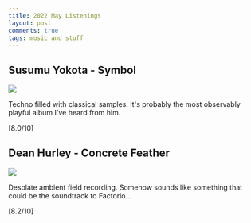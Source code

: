 ```yaml
---
title: 2022 May Listenings
layout: post
comments: true
tags: music and stuff
---
```


## Susumu Yokota - Symbol

  ![](https://f4.bcbits.com/img/a1699237270_16.jpg)

  Techno filled with classical samples. It's probably the most observably playful album I've heard from him.

  [8.0/10]

## Dean Hurley - Concrete Feather

  ![](https://f4.bcbits.com/img/a1160724861_16.jpg)

  Desolate ambient field recording. Somehow sounds like something that could be the soundtrack to Factorio...

  [8.2/10]
